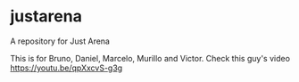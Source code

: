 # justarena
A repository for Just Arena

This is for Bruno, Daniel, Marcelo, Murillo and Victor.
Check this guy's video https://youtu.be/qpXxcvS-g3g
